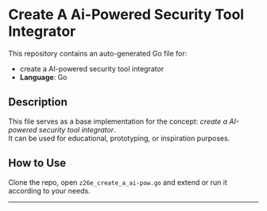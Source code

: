 # Create A Ai-Powered Security Tool Integrator

This repository contains an auto-generated Go file for:

- create a AI-powered security tool integrator
- **Language**: Go

## Description

This file serves as a base implementation for the concept: *create a AI-powered security tool integrator*.  
It can be used for educational, prototyping, or inspiration purposes.

## How to Use

Clone the repo, open `z26e_create_a_ai-pow.go` and extend or run it according to your needs.

---


